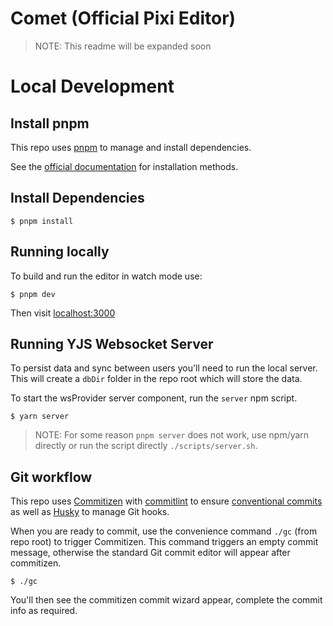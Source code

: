 # Comet (Official Pixi Editor)

> NOTE: This readme will be expanded soon

# Local Development

## Install pnpm

This repo uses [pnpm](https://pnpm.io/) to manage and install dependencies.

See the [official documentation](https://pnpm.io/installation) for installation methods.

## Install Dependencies

```
$ pnpm install
```

## Running locally

To build and run the editor in watch mode use:

```
$ pnpm dev
```

Then visit [localhost:3000](http://localhost:3000)

## Running YJS Websocket Server

To persist data and sync between users you'll need to run the local server. This will
create a `dbDir` folder in the repo root which will store the data.

To start the wsProvider server component, run the `server` npm script.

```
$ yarn server
```

> NOTE: For some reason `pnpm server` does not work, use npm/yarn directly or run the script directly `./scripts/server.sh`.

## Git workflow

This repo uses [Commitizen](https://www.npmjs.com/package/commitizen) with [commitlint](https://www.npmjs.com/package/commitlint) to ensure [conventional commits](https://www.conventionalcommits.org/en/v1.0.0/) as well as [Husky](https://typicode.github.io/husky/#/) to manage Git hooks.

When you are ready to commit, use the convenience command `./gc` (from repo root) to trigger Commitizen. This command triggers an empty commit message, otherwise the standard Git commit editor will appear after commitizen.

```
$ ./gc
```

You'll then see the commitizen commit wizard appear, complete the commit info as required.